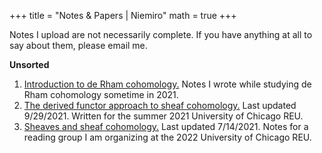 +++
title = "Notes & Papers | Niemiro"
math = true
+++

Notes I upload are not necessarily complete. If you have anything at all to say about them, please email me.

**Unsorted**
1. [Introduction to de Rham cohomology.](/drc.pdf) Notes I wrote while studying de Rham cohomology sometime in 2021.
2. [The derived functor approach to sheaf cohomology.](/nsc.pdf) Last updated 9/29/2021. Written for the summer 2021 University of Chicago REU.
3. [Sheaves and sheaf cohomology.](/sheafreadinggroup.pdf) Last updated 7/14/2021. Notes for a reading group I am organizing at the 2022 University of Chicago REU.